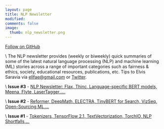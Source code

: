 ```yaml
---
layout: page
title: NLP Newsletter
modified:
comments: false
image:
  thumb: nlp_newsletter.png
---
```


[Follow on GitHub](https://github.com/dair-ai/nlp_newsletter)

\\
The NLP newsletter provides (weekly or biweekly) quick summaries of some of the latest natural language processing (NLP) and machine learning (ML) stories across a range of important categories such as fairness & ethics, society, educational resources, publications, etc. Tips to Elvis Saravia via ellfae@gmail.com or [Twitter](https://twitter.com/omarsar0).

\\
**Issue #3** - [NLP Newsletter: Flax, Thinc, Language-specific BERT models, Meena, Flyte, LaserTagger,.…](https://dair.ai/NLP_Newsletter_Flax,_Thinc,_Language-specific_BERT/)

\\
**Issue #2** - [Reformer, DeepMath, ELECTRA, TinyBERT for Search, VizSeq, Open-Sourcing ML,…](https://dair.ai/NLP_Newsletter_Reformer,_DeepMath,_ELECTRA,_TinyB-copy/)

\\
**Issue #1** - [Tokenizers, TensorFlow 2.1, TextVectorization, TorchIO, NLP Shortfalls,…](https://dair.ai/NLP_Newsletter_Tokenizers,_TensorFlow_2_1,_TextVe/)
